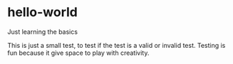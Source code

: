 # hello-world
Just learning the basics

This is just a small test, to test if the test is a valid or invalid test. 
Testing is fun because it give space to play with creativity.
